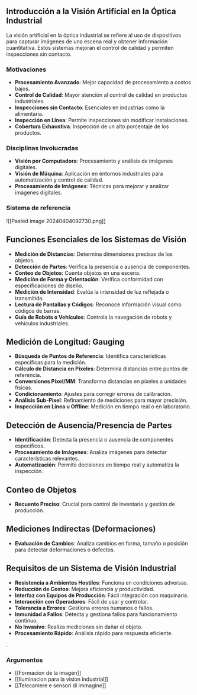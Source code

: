 

## Introducción a la Visión Artificial en la Óptica Industrial

La visión artificial en la óptica industrial se refiere al uso de dispositivos para capturar imágenes de una escena real y obtener información cuantitativa. Estos sistemas mejoran el control de calidad y permiten inspecciones sin contacto.

### Motivaciones
- **Procesamiento Avanzado**: Mejor capacidad de procesamiento a costos bajos.
- **Control de Calidad**: Mayor atención al control de calidad en productos industriales.
- **Inspecciones sin Contacto**: Esenciales en industrias como la alimentaria.
- **Inspección en Línea**: Permite inspecciones sin modificar instalaciones.
- **Cobertura Exhaustiva**: Inspección de un alto porcentaje de los productos.

### Disciplinas Involucradas
- **Visión por Computadora**: Procesamiento y análisis de imágenes digitales.
- **Visión de Máquina**: Aplicación en entornos industriales para automatización y control de calidad.
- **Procesamiento de Imágenes**: Técnicas para mejorar y analizar imágenes digitales.


### Sistema de referencia
![[Pasted image 20240404092730.png]]
## Funciones Esenciales de los Sistemas de Visión
- **Medición de Distancias**: Determina dimensiones precisas de los objetos.
- **Detección de Partes**: Verifica la presencia o ausencia de componentes.
- **Conteo de Objetos**: Cuenta objetos en una escena.
- **Medición de Forma y Orientación**: Verifica conformidad con especificaciones de diseño.
- **Medición de Intensidad**: Evalúa la intensidad de luz reflejada o transmitida.
- **Lectura de Pantallas y Códigos**: Reconoce información visual como códigos de barras.
- **Guía de Robots o Vehículos**: Controla la navegación de robots y vehículos industriales.

## Medición de Longitud: Gauging
- **Búsqueda de Puntos de Referencia**: Identifica características específicas para la medición.
- **Cálculo de Distancia en Píxeles**: Determina distancias entre puntos de referencia.
- **Conversiones Píxel/MM**: Transforma distancias en píxeles a unidades físicas.
- **Condicionamiento**: Ajustes para corregir errores de calibración.
- **Análisis Sub-Píxel**: Refinamiento de mediciones para mayor precisión.
- **Inspección en Línea u Offline**: Medición en tiempo real o en laboratorio.

## Detección de Ausencia/Presencia de Partes
- **Identificación**: Detecta la presencia o ausencia de componentes específicos.
- **Procesamiento de Imágenes**: Analiza imágenes para detectar características relevantes.
- **Automatización**: Permite decisiones en tiempo real y automatiza la inspección.

## Conteo de Objetos
- **Recuento Preciso**: Crucial para control de inventario y gestión de producción.

## Mediciones Indirectas (Deformaciones)
- **Evaluación de Cambios**: Analiza cambios en forma, tamaño o posición para detectar deformaciones o defectos.

## Requisitos de un Sistema de Visión Industrial
- **Resistencia a Ambientes Hostiles**: Funciona en condiciones adversas.
- **Reducción de Costos**: Mejora eficiencia y productividad.
- **Interfaz con Equipos de Producción**: Fácil integración con maquinaria.
- **Interacción con Operadores**: Fácil de usar y controlar.
- **Tolerancia a Errores**: Gestiona errores humanos o fallos.
- **Inmunidad a Fallos**: Detecta y gestiona fallos para funcionamiento continuo.
- **No Invasivo**: Realiza mediciones sin dañar el objeto.
- **Procesamiento Rápido**: Análisis rápido para respuesta eficiente.

.
### Argumentos
- [[Formacion de la imagen]]
- [[Iluminacion para la vision industrial]]
- [[Telecamere e sensori di immagine]]

